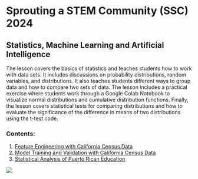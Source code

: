 # Sprouting a STEM Community (SSC) 2024
## Statistics, Machine Learning and Artificial Intelligence

The lesson covers the basics of statistics and teaches students how to work with data sets. It includes discussions on probability distributions, random variables, and distributions. It also teaches students different ways to group data and how to compare two sets of data. The lesson includes a practical exercise where students work through a Google Colab Notebook to visualize normal distributions and cumulative distribution functions. Finally, the lesson covers statistical tests for comparing distributions and how to evaluate the significance of the difference in means of two distributions using the t-test code.
### Contents:
1. [Feature Engineering with California Census Data]()
2. [Model Training and Validation with California Census Data](https://github.com/RM260/Sprouting24_MachineLearning/tree/cf31a5a08d17231f6e0b4a3664b8f38d0acb7bb4/Model%20Training%20and%20Validation%20with%20California%20Census%20Data)
3. [Statistical Analysis of Puerto Rican Education]()
<img src="https://github.com/user-attachments/assets/b22bc3da-4e6e-46c5-8841-0396f056fc04">

